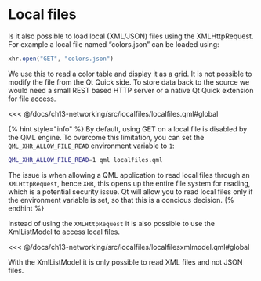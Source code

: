 # Local files

Is it also possible to load local (XML/JSON) files using the XMLHttpRequest. For example a local file named “colors.json” can be loaded using:

```js
xhr.open("GET", "colors.json")
```

We use this to read a color table and display it as a grid. It is not possible to modify the file from the Qt Quick side. To store data back to the source we would need a small REST based HTTP server or a native Qt Quick extension for file access.

<<< @/docs/ch13-networking/src/localfiles/localfiles.qml#global

{% hint style="info" %}
By default, using GET on a local file is disabled by the QML engine. To overcome this limitation, you can set the `QML_XHR_ALLOW_FILE_READ` environment variable to `1`:

```sh
QML_XHR_ALLOW_FILE_READ=1 qml localfiles.qml
```

The issue is when allowing a QML application to read local files through an `XMLHttpRequest`, hence `XHR`, this opens up the entire file system for reading, which is a potential security issue. Qt will allow you to read local files only if the environment variable is set, so that this is a concious decision.
{% endhint %}

Instead of using the `XMLHttpRequest` it is also possible to use the XmlListModel to access local files.

<<< @/docs/ch13-networking/src/localfiles/localfilesxmlmodel.qml#global

With the XmlListModel it is only possible to read XML files and not JSON files.

